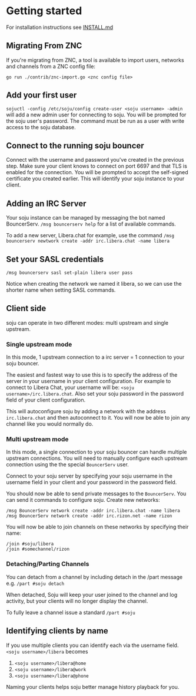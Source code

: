 # Getting started

For installation instructions see [INSTALL.md](../INSTALL.md)

## Migrating From ZNC

If you're migrating from ZNC, a tool is available to import users, networks and
channels from a ZNC config file:

    go run ./contrib/znc-import.go <znc config file>

## Add your first user

`sojuctl -config /etc/soju/config create-user <soju username> -admin` will add a new admin user for connecting to soju. You will be prompted for the soju user's password. The command must be run as a user with write access to the soju database.

## Connect to the running soju bouncer

Connect with the username and password you've created in the previous step. Make sure your client knows to connect on port 6697 and that TLS is enabled for the connection. You will be prompted to accept the self-signed certificate you created earlier. This will identify your soju instance to your client.

## Adding an IRC Server

Your soju instance can be managed by messaging the bot named BouncerServ. `/msg bouncerserv help` for a list of available commands.

To add a new server, Libera.chat for example, use the command `/msg bouncerserv newtwork create -addr irc.libera.chat -name libera`

## Set your SASL credentials

`/msg bouncerserv sasl set-plain libera user pass`

Notice when creating the network we named it libera, so we can use the shorter name when setting SASL commands.


## Client side

soju can operate in two different modes: multi upstream and single upstream.

### Single upstream mode

In this mode, 1 upstream connection to a irc server = 1 connection to your soju
bouncer.

The easiest and fastest way to use this is to specify the address of the server
in your username in your client configuration. For example to connect to
Libera Chat, your username will be: `<soju username>/irc.libera.chat`. Also set
your soju password in the password field of your client configuration.

This will autoconfigure soju by adding a network with the address
`irc.libera.chat` and then autoconnect to it. You will now be able to join
any channel like you would normally do.

### Multi upstream mode

In this mode, a single connection to your soju bouncer can handle multiple
upstream connections. You will need to manually configure each upstream
connection using the the special `BouncerServ` user.

Connect to your soju server by specifying your soju username in the username
field in your client and your password in the password field.

You should now be able to send private messages to the `BouncerServ`. You can
send it commands to configure soju. Create new networks:

    /msg BouncerServ network create -addr irc.libera.chat -name libera
    /msg BouncerServ network create -addr irc.rizon.net -name rizon

You will now be able to join channels on these networks by specifying their
name:

    /join #soju/libera
    /join #somechannel/rizon

### Detaching/Parting Channels

You can detach from a channel by including detach in the /part message e.g. `/part #soju detach`

When detached, Soju will keep your user joined to the channel and log activity, but your clients will no longer display the channel.

To fully leave a channel issue a standard `/part #soju`

## Identifying clients by name

If you use multiple clients you can identify each via the username field. `<soju username>/libera` becomes

1.  `<soju username>/libera@home`
2.  `<soju username>/libera@work`
3.  `<soju username>/libera@phone`

Naming your clients helps soju better manage history playback for you.

